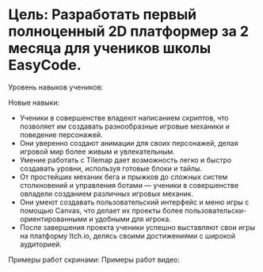 # Цель: Разработать первый полноценный 2D платформер за 2 месяца для учеников школы EasyCode.

Уровень навыков учеников:

Новые навыки:

- Ученики в совершенстве владеют написанием скриптов, что позволяет им создавать разнообразные игровые механики и поведение персонажей.
- Они уверенно создают анимации для своих персонажей, делая игровой мир более живым и увлекательным.
- Умение работать с Tilemap дает возможность легко и быстро создавать уровни, используя готовые блоки и тайлы.
- От простейших механик бега и прыжков до сложных систем столкновений и управления ботами — ученики в совершенстве овладели созданием различных игровых механик.
- Они умеют создавать пользовательский интерфейс и меню игры с помощью Canvas, что делает их проекты более пользовательски-ориентированными и удобными для игрока.
- После завершения проекта ученики успешно выставляют свои игры на платформу Itch.io, делясь своими достижениями с широкой аудиторией.

Примеры работ скринами:
Примеры работ видео:
 
